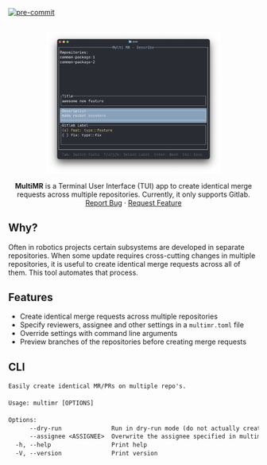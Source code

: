 [![pre-commit](https://img.shields.io/badge/pre--commit-enabled-brightgreen?logo=pre-commit)](https://pre-commit.com)

<br />
<div align="center">
    <div align="center">
    <img src="https://raw.githubusercontent.com/h0uter/multimr/main/.readme/screen.png" alt="alt text" width="350" height="whatever">
    </div>
  <!-- <h3 align="center">humid</h3> -->

  <p align="center">
    <b>MultiMR</b> is a Terminal User Interface (TUI) app to create identical merge requests across multiple repositories. Currently, it only supports Gitlab.
    <!-- <br /> -->
    <!-- <a href="https://h0uter.github.io/smflow"><strong>Explore the docs »</strong></a> -->
    <!-- <br /> -->
    <br />
    <a href="https://github.com/h0uter/multimr/issues/new?labels=bug&title=New+bug+report">Report Bug</a>
    ·
    <a href="https://github.com/h0uter/multimr/issues/new?labels=enhancement&title=New+feature+request">Request Feature</a>
  </p>
</div>

## Why?

Often in robotics projects certain subsystems are developed in separate repositories. When some update requires cross-cutting changes in multiple repositories, it is useful to create identical merge requests across all of them. This tool automates that process.

## Features

- Create identical merge requests across multiple repositories
- Specify reviewers, assignee and other settings in a `multimr.toml` file
- Override settings with command line arguments
- Preview branches of the repositories before creating merge requests

## CLI

```txt
Easily create identical MR/PRs on multiple repo's.

Usage: multimr [OPTIONS]

Options:
      --dry-run              Run in dry-run mode (do not actually create MRs)
      --assignee <ASSIGNEE>  Overwrite the assignee specified in multimr.toml
  -h, --help                 Print help
  -V, --version              Print version
```
